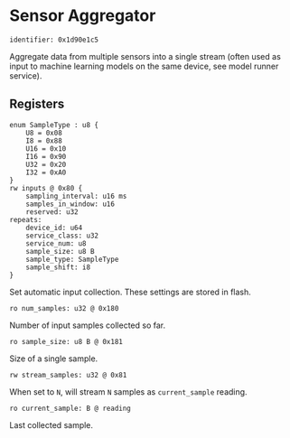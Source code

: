 # Sensor Aggregator

    identifier: 0x1d90e1c5

Aggregate data from multiple sensors into a single stream
(often used as input to machine learning models on the same device, see model runner service).

## Registers

    enum SampleType : u8 {
        U8 = 0x08
        I8 = 0x88
        U16 = 0x10
        I16 = 0x90
        U32 = 0x20
        I32 = 0xA0
    }
    rw inputs @ 0x80 {
        sampling_interval: u16 ms
        samples_in_window: u16
        reserved: u32
    repeats:
        device_id: u64
        service_class: u32
        service_num: u8
        sample_size: u8 B
        sample_type: SampleType
        sample_shift: i8
    }

Set automatic input collection.
These settings are stored in flash.

    ro num_samples: u32 @ 0x180

Number of input samples collected so far.

    ro sample_size: u8 B @ 0x181

Size of a single sample.

    rw stream_samples: u32 @ 0x81

When set to `N`, will stream `N` samples as `current_sample` reading.

    ro current_sample: B @ reading

Last collected sample.
